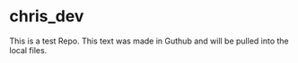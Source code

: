# chris_dev

This is a test Repo. This text was made in Guthub and will be pulled into the local files. 


